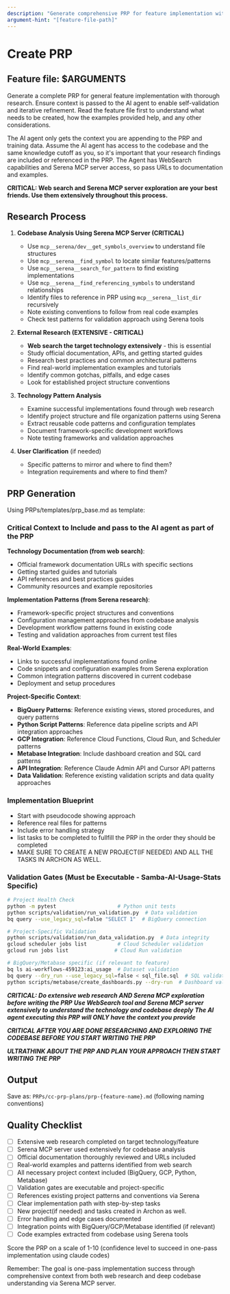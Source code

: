 ```yaml
---
description: "Generate comprehensive PRP for feature implementation with thorough research"
argument-hint: "[feature-file-path]"
---
```

# Create PRP

## Feature file: $ARGUMENTS

Generate a complete PRP for general feature implementation with thorough research. Ensure context is passed to the AI agent to enable self-validation and iterative refinement. Read the feature file first to understand what needs to be created, how the examples provided help, and any other considerations.

The AI agent only gets the context you are appending to the PRP and training data. Assume the AI agent has access to the codebase and the same knowledge cutoff as you, so it's important that your research findings are included or referenced in the PRP. The Agent has WebSearch capabilities and Serena MCP server access, so pass URLs to documentation and examples.

**CRITICAL: Web search and Serena MCP server exploration are your best friends. Use them extensively throughout this process.**

## Research Process

1. **Codebase Analysis Using Serena MCP Server (CRITICAL)**

   - Use `mcp__serena/dev__get_symbols_overview` to understand file structures
   - Use `mcp__serena__find_symbol` to locate similar features/patterns
   - Use `mcp__serena__search_for_pattern` to find existing implementations
   - Use `mcp__serena__find_referencing_symbols` to understand relationships
   - Identify files to reference in PRP using `mcp__serena__list_dir` recursively
   - Note existing conventions to follow from real code examples
   - Check test patterns for validation approach using Serena tools
2. **External Research (EXTENSIVE - CRITICAL)**

   - **Web search the target technology extensively** - this is essential
   - Study official documentation, APIs, and getting started guides
   - Research best practices and common architectural patterns
   - Find real-world implementation examples and tutorials
   - Identify common gotchas, pitfalls, and edge cases
   - Look for established project structure conventions
3. **Technology Pattern Analysis**

   - Examine successful implementations found through web research
   - Identify project structure and file organization patterns using Serena
   - Extract reusable code patterns and configuration templates
   - Document framework-specific development workflows
   - Note testing frameworks and validation approaches
4. **User Clarification** (if needed)

   - Specific patterns to mirror and where to find them?
   - Integration requirements and where to find them?

## PRP Generation

Using PRPs/templates/prp_base.md as template:

### Critical Context to Include and pass to the AI agent as part of the PRP

**Technology Documentation (from web search)**:

- Official framework documentation URLs with specific sections
- Getting started guides and tutorials
- API references and best practices guides
- Community resources and example repositories

**Implementation Patterns (from Serena research)**:

- Framework-specific project structures and conventions
- Configuration management approaches from codebase analysis
- Development workflow patterns found in existing code
- Testing and validation approaches from current test files

**Real-World Examples**:

- Links to successful implementations found online
- Code snippets and configuration examples from Serena exploration
- Common integration patterns discovered in current codebase
- Deployment and setup procedures

**Project-Specific Context**:

- **BigQuery Patterns**: Reference existing views, stored procedures, and query patterns
- **Python Script Patterns**: Reference data pipeline scripts and API integration approaches
- **GCP Integration**: Reference Cloud Functions, Cloud Run, and Scheduler patterns
- **Metabase Integration**: Include dashboard creation and SQL card patterns
- **API Integration**: Reference Claude Admin API and Cursor API patterns
- **Data Validation**: Reference existing validation scripts and data quality approaches

### Implementation Blueprint

- Start with pseudocode showing approach
- Reference real files for patterns
- Include error handling strategy
- list tasks to be completed to fullfill the PRP in the order they should be completed
- MAKE SURE TO CREATE A NEW PROJECT(IF NEEDED) AND ALL THE TASKS IN ARCHON AS WELL.

### Validation Gates (Must be Executable - Samba-AI-Usage-Stats Specific)

```bash
# Project Health Check
python -m pytest                    # Python unit tests
python scripts/validation/run_validation.py  # Data validation
bq query --use_legacy_sql=false "SELECT 1"  # BigQuery connection

# Project-Specific Validation
python scripts/validation/run_data_validation.py  # Data integrity
gcloud scheduler jobs list          # Cloud Scheduler validation
gcloud run jobs list               # Cloud Run validation

# BigQuery/Metabase specific (if relevant to feature)
bq ls ai-workflows-459123:ai_usage  # Dataset validation
bq query --dry_run --use_legacy_sql=false < sql_file.sql  # SQL validation
python scripts/metabase/create_dashboards.py --dry-run  # Dashboard validation
```

***CRITICAL: Do extensive web research AND Serena MCP exploration before writing the PRP***
***Use WebSearch tool and Serena MCP server extensively to understand the technology and codebase deeply***
***The AI agent executing this PRP will ONLY have the context you provide***

***CRITICAL AFTER YOU ARE DONE RESEARCHING AND EXPLORING THE CODEBASE BEFORE YOU START WRITING THE PRP***

***ULTRATHINK ABOUT THE PRP AND PLAN YOUR APPROACH THEN START WRITING THE PRP***

## Output

Save as: `PRPs/cc-prp-plans/prp-{feature-name}.md` (following naming conventions)

## Quality Checklist

- [ ] Extensive web research completed on target technology/feature
- [ ] Serena MCP server used extensively for codebase analysis
- [ ] Official documentation thoroughly reviewed and URLs included
- [ ] Real-world examples and patterns identified from web search
- [ ] All necessary project context included (BigQuery, GCP, Python, Metabase)
- [ ] Validation gates are executable and project-specific
- [ ] References existing project patterns and conventions via Serena
- [ ] Clear implementation path with step-by-step tasks
- [ ] New project(if needed) and tasks created in Archon as well.
- [ ] Error handling and edge cases documented
- [ ] Integration points with BigQuery/GCP/Metabase identified (if relevant)
- [ ] Code examples extracted from codebase using Serena tools

Score the PRP on a scale of 1-10 (confidence level to succeed in one-pass implementation using claude codes)

Remember: The goal is one-pass implementation success through comprehensive context from both web research and deep codebase understanding via Serena MCP server.
